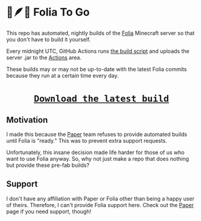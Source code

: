 # 🥡🪶🤖 Folia To Go
 
This repo has automated, nightly builds of the [Folia](https://github.com/PaperMC/Folia) Minecraft server so that you don't have to build it yourself. 

Every midnight UTC, GitHub Actions runs [the build script](https://github.com/Slackadays/FoliaToGo/blob/main/.github/workflows/folia.yml) and uploads the server .jar to the [Actions](https://github.com/Slackadays/FoliaToGo/actions) area.

These builds may or may not be up-to-date with the latest Folia commits because they run at a certain time every day.

<h1>
<p align="center">
<a href="https://nightly.link/Slackadays/FoliaToGo/workflows/folia/main/FoliaToGo"><code>Download the latest build</code></a>
</p>
</h1>

## Motivation

I made this because the [Paper](https://github.com/PaperMC/Paper) team refuses to provide automated builds until Folia is "ready." This was to prevent extra support requests. 

Unfortunately, this insane decision made life harder for those of us who want to use Folia anyway. So, why not just make a repo that does nothing but provide these pre-fab builds?

## Support

I don't have any affiliation with Paper or Folia other than being a happy user of theirs. Therefore, I can't provide Folia support here. Check out the [Paper](https://github.com/PaperMC/Paper) page if you need support, though!
